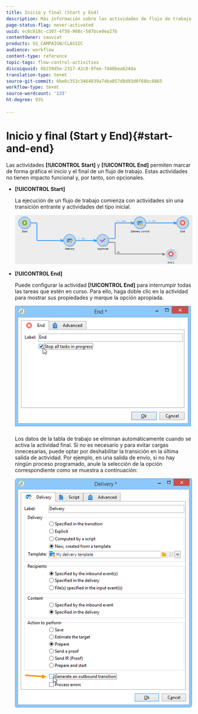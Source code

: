 ```yaml
---
title: Inicio y final (Start y End)
description: Más información sobre las actividades de flujo de trabajo de Inicio y finalización
page-status-flag: never-activated
uuid: ec0c818c-c307-4f50-908c-507bce0ea27b
contentOwner: sauviat
products: SG_CAMPAIGN/CLASSIC
audience: workflow
content-type: reference
topic-tags: flow-control-activities
discoiquuid: 8b239d5e-2317-42c8-9fee-7d40bea624da
translation-type: tm+mt
source-git-commit: 6be6c353c3464839a74ba857d8d93d0f68bc8865
workflow-type: tm+mt
source-wordcount: '133'
ht-degree: 93%

---
```



# Inicio y final (Start y End){#start-and-end}

Las actividades **[!UICONTROL Start]** y **[!UICONTROL End]** permiten marcar de forma gráfica el inicio y el final de un flujo de trabajo. Estas actividades no tienen impacto funcional y, por tanto, son opcionales.

* **[!UICONTROL Start]**

   La ejecución de un flujo de trabajo comienza con actividades sin una transición entrante y actividades del tipo inicial.

   ![](assets/s_user_segmentation_start_stop.png)

* **[!UICONTROL End]**

   Puede configurar la actividad **[!UICONTROL End]** para interrumpir todas las tareas que estén en curso. Para ello, haga doble clic en la actividad para mostrar sus propiedades y marque la opción apropiada.

   ![](assets/s_user_segmentation_end.png)

   Los datos de la tabla de trabajo se eliminan automáticamente cuando se activa la actividad final. Si no es necesario y para evitar cargas innecesarias, puede optar por deshabilitar la transición en la última salida de actividad. Por ejemplo, en una salida de envío, si no hay ningún proceso programado, anule la selección de la opción correspondiente como se muestra a continuación:

   ![](assets/s_advuser_delivery_option_no_output.png)

